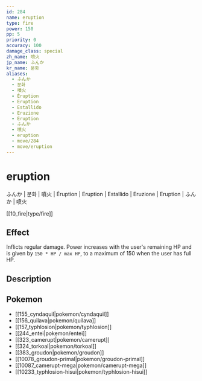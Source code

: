 ```yaml
---
id: 284
name: eruption
type: fire
power: 150
pp: 5
priority: 0
accuracy: 100
damage_class: special
zh_name: 喷火
jp_name: ふんか
kr_name: 분화
aliases:
  - ふんか
  - 분화
  - 噴火
  - Éruption
  - Eruption
  - Estallido
  - Eruzione
  - Eruption
  - ふんか
  - 喷火
  - eruption
  - move/284
  - move/eruption
---
```

# eruption
    
ふんか | 분화 | 噴火 | Éruption | Eruption | Estallido | Eruzione | Eruption | ふんか | 喷火

[[10_fire|type/fire]]

## Effect

Inflicts regular damage.  Power increases with the user's remaining HP and is given by `150 * HP / max HP`, to a maximum of 150 when the user has full HP.

## Description



## Pokemon

- [[155_cyndaquil|pokemon/cyndaquil]]
- [[156_quilava|pokemon/quilava]]
- [[157_typhlosion|pokemon/typhlosion]]
- [[244_entei|pokemon/entei]]
- [[323_camerupt|pokemon/camerupt]]
- [[324_torkoal|pokemon/torkoal]]
- [[383_groudon|pokemon/groudon]]
- [[10078_groudon-primal|pokemon/groudon-primal]]
- [[10087_camerupt-mega|pokemon/camerupt-mega]]
- [[10233_typhlosion-hisui|pokemon/typhlosion-hisui]]


